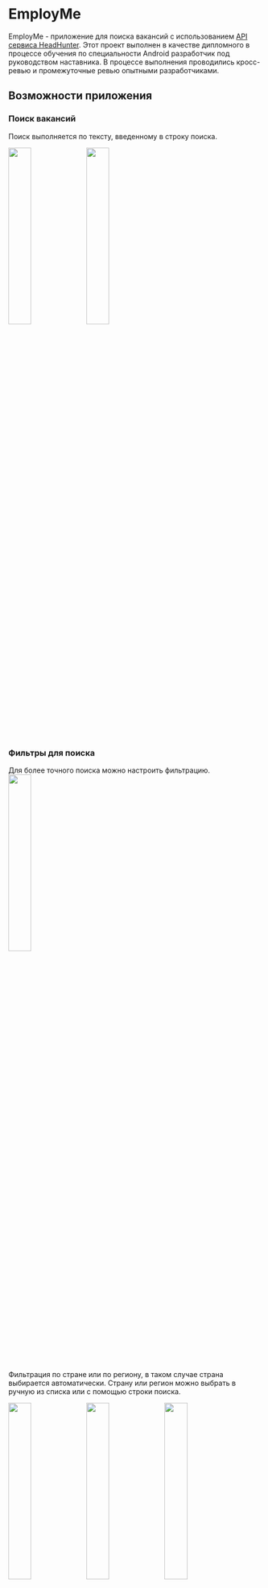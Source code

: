 # EmployMe

EmployMe - приложение для поиска вакансий c использованием [API сервиса HeadHunter](https://github.com/hhru/api).
Этот проект выполнен в качестве дипломного в процессе обучения по специальности Android разработчик под руководством наставника. В процессе выполнения проводились кросс-ревью и промежуточные ревью опытными разработчиками.

## Возможности приложения

### Поиск вакансий
Поиск выполняется по тексту, введенному в строку поиска.

<img src="https://github.com/Barsec13/practicum-android-diploma/assets/32902739/89e09151-a377-4aab-a2b1-10f4b17bac0c" width=30% height=30%> <img src="https://github.com/Barsec13/practicum-android-diploma/assets/32902739/a96d2db3-97dc-4c8b-b034-f8d7f43de2de" width=30% height=30%>

### Фильтры для поиска
Для более точного поиска можно настроить фильтрацию.
<img src="https://github.com/Barsec13/practicum-android-diploma/assets/32902739/f97fa024-10cc-4564-bd9f-aa40e4100bc0" width=30% height=30%>

Фильтрация по стране или по региону, в таком случае страна выбирается автоматически. Страну или регион можно выбрать в ручную из списка или с помощью строки поиска.

<img src="https://github.com/Barsec13/practicum-android-diploma/assets/32902739/3e4d0a34-95db-4a3f-9a6a-c76f47401717" width=30% height=30%> <img src="https://github.com/Barsec13/practicum-android-diploma/assets/32902739/70958f59-e035-473a-a66c-475452692c48" width=30% height=30%> <img src="https://github.com/Barsec13/practicum-android-diploma/assets/32902739/e4dc28bf-bc72-49ea-8c54-be8da3c8ee0e" width=30% height=30%>

Фильтрация по отрасли. Отрасль можно выбрать в ручную из списка или с помощью строки поиска.

<img src="https://github.com/Barsec13/practicum-android-diploma/assets/32902739/a9951e15-089f-40ea-8a2e-39193d3fcd4e" width=30% height=30%>

Фильтрация по заработной плате. Можно указать минимульную заработную плату, а также скрыть вакансии без указания заработной платы.

<img src="https://github.com/Barsec13/practicum-android-diploma/assets/32902739/8069e70f-5b43-425e-a353-6796a228333c" width=30% height=30%>

В результате список вакансий сокращается согласно фильтрам.

<img src="https://github.com/Barsec13/practicum-android-diploma/assets/32902739/5a8cf0ce-8d49-4008-8e49-e74eba03ed3d" width=30% height=30%> <img src="https://github.com/Barsec13/practicum-android-diploma/assets/32902739/bd028b60-32b6-4132-8024-0c94b059336b" width=30% height=30%>

### Просмотр вакансии

Если нажать на вакансии в списке, то откроется детальная информация с описанием вакансии и контактами. При необходимости можно поделиться ссылкой на вакансию.

<img src="https://github.com/Barsec13/practicum-android-diploma/assets/32902739/2e6495fe-c3b8-4dd1-ba99-49d7caf0979a" width=30% height=30%>

При отсутствии интернета отобразится только название вакансии и компании.

<img src="https://github.com/Barsec13/practicum-android-diploma/assets/32902739/b4e3a052-6694-4f7f-a996-9d754621e649" width=30% height=30%>

### Избранные вакансии

Если нажать на "Сердечко" вакансия добавится в список избранных. Избранные вакансии отображаются на вкладке "Избранное". При отсуствии интернета вся информация избранной вакансии останется доступной.

<img src="https://github.com/Barsec13/practicum-android-diploma/assets/32902739/9b1e9dc2-cd58-4fe0-915d-1bc9f8e8c8ba" width=30% height=30%> <img src="https://github.com/Barsec13/practicum-android-diploma/assets/32902739/d3ccdc36-009e-47ab-8cd2-d6256862da5f" width=30% height=30%> <img src="https://github.com/Barsec13/practicum-android-diploma/assets/32902739/bc2e9a75-2f0d-445e-b046-6a3eafbc35d6" width=30% height=30%>

### Похожие вакансии
На экране вакансия можно выполнить поиск похожих вакансий.

<img src="https://github.com/Barsec13/practicum-android-diploma/assets/32902739/3f7ccae0-4f96-4dd7-b431-e04a2f3e0828" width=30% height=30%> <img src="https://github.com/Barsec13/practicum-android-diploma/assets/32902739/8ab52194-7a4d-46e8-b751-777fd6b11361" width=30% height=30%>

## Используемый стек
API hh.ru, XML, Retrofit, RecyclerView, SharedPreferences, SQLite, Room, Clean Architecture, MVVM, Coroutines Flow, Koin, Jetpack Navigation Component, Fragment, Okhttp, BottomNavigationView, Fragment, ViewPager2, TabLayout.


## Общие требования
- Приложение должно поддерживать устройства, начиная с Android 8.0 (minSdkVersion = 26)
- Приложение поддерживает только портретную ориентацию (portrait), при перевороте экрана ориентация не меняется.

## Над проектом работали:
Алексей Путилов,
Герман Заговенко,
Дмитрий Харакшинов,
Ринат Гиниятуллин.
